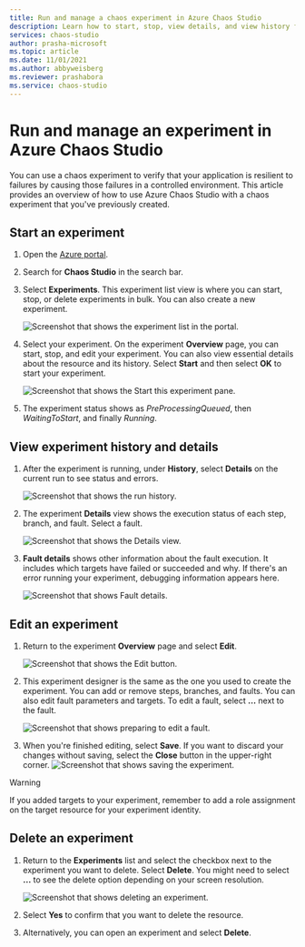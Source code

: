 ```yaml
---
title: Run and manage a chaos experiment in Azure Chaos Studio
description: Learn how to start, stop, view details, and view history for a chaos experiment in Azure Chaos Studio.
services: chaos-studio
author: prasha-microsoft
ms.topic: article
ms.date: 11/01/2021
ms.author: abbyweisberg
ms.reviewer: prashabora
ms.service: chaos-studio
---
```


# Run and manage an experiment in Azure Chaos Studio

You can use a chaos experiment to verify that your application is resilient to failures by causing those failures in a controlled environment. This article provides an overview of how to use Azure Chaos Studio with a chaos experiment that you've previously created.

## Start an experiment

1. Open the [Azure portal](https://portal.azure.com).

1. Search for **Chaos Studio** in the search bar.

1. Select **Experiments**. This experiment list view is where you can start, stop, or delete experiments in bulk. You can also create a new experiment.

    ![Screenshot that shows the experiment list in the portal.](images/run-experiment-list.png)

1. Select your experiment. On the experiment **Overview** page, you can start, stop, and edit your experiment. You can also view essential details about the resource and its history. Select **Start** and then select **OK** to start your experiment.

    ![Screenshot that shows the Start this experiment pane.](images/run-experiment-start.png)

1. The experiment status shows as *PreProcessingQueued*, then *WaitingToStart*, and finally *Running*.

## View experiment history and details

1. After the experiment is running, under **History**, select **Details** on the current run to see status and errors.

    ![Screenshot that shows the run history.](images/run-experiment-history.png)

1. The experiment **Details** view shows the execution status of each step, branch, and fault. Select a fault.

    ![Screenshot that shows the Details view.](images/run-experiment-details.png)

1. **Fault details** shows other information about the fault execution. It includes which targets have failed or succeeded and why. If there's an error running your experiment, debugging information appears here.

    ![Screenshot that shows Fault details.](images/run-experiment-fault.png)

## Edit an experiment

1. Return to the experiment **Overview** page and select **Edit**.

    ![Screenshot that shows the Edit button.](images/run-edit.png)

1. This experiment designer is the same as the one you used to create the experiment. You can add or remove steps, branches, and faults. You can also edit fault parameters and targets. To edit a fault, select **...** next to the fault.

    ![Screenshot that shows preparing to edit a fault.](images/run-edit-ellipses.png)

1. When you're finished editing, select **Save**. If you want to discard your changes without saving, select the **Close** button in the upper-right corner.
  ![Screenshot that shows saving the experiment.](images/run-edit-save.png)

> [!WARNING]
> If you added targets to your experiment, remember to add a role assignment on the target resource for your experiment identity.

## Delete an experiment

1. Return to the **Experiments** list and select the checkbox next to the experiment you want to delete. Select **Delete**. You might need to select **...** to see the delete option depending on your screen resolution.

    ![Screenshot that shows deleting an experiment.](images/run-delete.png)

1. Select **Yes** to confirm that you want to delete the resource.

1. Alternatively, you can open an experiment and select **Delete**.
